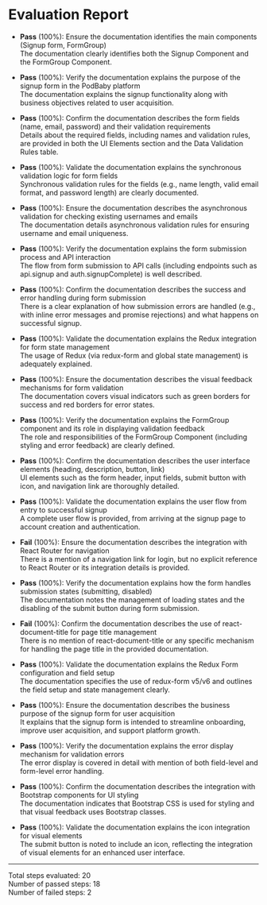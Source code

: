 # Evaluation Report

- **Pass** (100%): Ensure the documentation identifies the main components (Signup form, FormGroup)  
  The documentation clearly identifies both the Signup Component and the FormGroup Component.

- **Pass** (100%): Verify the documentation explains the purpose of the signup form in the PodBaby platform  
  The documentation explains the signup functionality along with business objectives related to user acquisition.

- **Pass** (100%): Confirm the documentation describes the form fields (name, email, password) and their validation requirements  
  Details about the required fields, including names and validation rules, are provided in both the UI Elements section and the Data Validation Rules table.

- **Pass** (100%): Validate the documentation explains the synchronous validation logic for form fields  
  Synchronous validation rules for the fields (e.g., name length, valid email format, and password length) are clearly documented.

- **Pass** (100%): Ensure the documentation describes the asynchronous validation for checking existing usernames and emails  
  The documentation details asynchronous validation rules for ensuring username and email uniqueness.

- **Pass** (100%): Verify the documentation explains the form submission process and API interaction  
  The flow from form submission to API calls (including endpoints such as api.signup and auth.signupComplete) is well described.

- **Pass** (100%): Confirm the documentation describes the success and error handling during form submission  
  There is a clear explanation of how submission errors are handled (e.g., with inline error messages and promise rejections) and what happens on successful signup.

- **Pass** (100%): Validate the documentation explains the Redux integration for form state management  
  The usage of Redux (via redux-form and global state management) is adequately explained.

- **Pass** (100%): Ensure the documentation describes the visual feedback mechanisms for form validation  
  The documentation covers visual indicators such as green borders for success and red borders for error states.

- **Pass** (100%): Verify the documentation explains the FormGroup component and its role in displaying validation feedback  
  The role and responsibilities of the FormGroup Component (including styling and error feedback) are clearly defined.

- **Pass** (100%): Confirm the documentation describes the user interface elements (heading, description, button, link)  
  UI elements such as the form header, input fields, submit button with icon, and navigation link are thoroughly detailed.

- **Pass** (100%): Validate the documentation explains the user flow from entry to successful signup  
  A complete user flow is provided, from arriving at the signup page to account creation and authentication.

- **Fail** (100%): Ensure the documentation describes the integration with React Router for navigation  
  There is a mention of a navigation link for login, but no explicit reference to React Router or its integration details is provided.

- **Pass** (100%): Verify the documentation explains how the form handles submission states (submitting, disabled)  
  The documentation notes the management of loading states and the disabling of the submit button during form submission.

- **Fail** (100%): Confirm the documentation describes the use of react-document-title for page title management  
  There is no mention of react-document-title or any specific mechanism for handling the page title in the provided documentation.

- **Pass** (100%): Validate the documentation explains the Redux Form configuration and field setup  
  The documentation specifies the use of redux-form v5/v6 and outlines the field setup and state management clearly.

- **Pass** (100%): Ensure the documentation describes the business purpose of the signup form for user acquisition  
  It explains that the signup form is intended to streamline onboarding, improve user acquisition, and support platform growth.

- **Pass** (100%): Verify the documentation explains the error display mechanism for validation errors  
  The error display is covered in detail with mention of both field-level and form-level error handling.

- **Pass** (100%): Confirm the documentation describes the integration with Bootstrap components for UI styling  
  The documentation indicates that Bootstrap CSS is used for styling and that visual feedback uses Bootstrap classes.

- **Pass** (100%): Validate the documentation explains the icon integration for visual elements  
  The submit button is noted to include an icon, reflecting the integration of visual elements for an enhanced user interface.

---

Total steps evaluated: 20  
Number of passed steps: 18  
Number of failed steps: 2